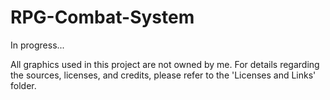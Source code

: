 # RPG-Combat-System
In progress...

All graphics used in this project are not owned by me. For details regarding the sources, licenses, and credits, please refer to the 'Licenses and Links' folder.